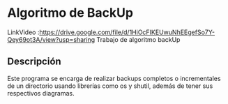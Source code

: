 
# Algoritmo de BackUp
LinkVideo :https://drive.google.com/file/d/1HiOcFIKEUwuNhEEgefSo7Y-Qey69ot3A/view?usp=sharing
Trabajo de algoritmo backUp
## Descripción
Este programa se encarga de realizar backups completos o incrementales de un directorio usando librerías como os y shutil, además de tener sus respectivos diagramas.